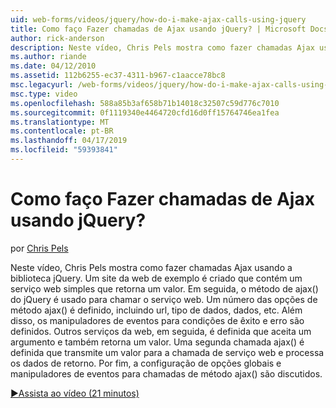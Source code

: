 ```yaml
---
uid: web-forms/videos/jquery/how-do-i-make-ajax-calls-using-jquery
title: Como faço Fazer chamadas de Ajax usando jQuery? | Microsoft Docs
author: rick-anderson
description: Neste vídeo, Chris Pels mostra como fazer chamadas Ajax usando a biblioteca jQuery. Um site da web de exemplo é criado que contém um serviço web simples que retorna...
ms.author: riande
ms.date: 04/12/2010
ms.assetid: 112b6255-ec37-4311-b967-c1aacce78bc8
msc.legacyurl: /web-forms/videos/jquery/how-do-i-make-ajax-calls-using-jquery
msc.type: video
ms.openlocfilehash: 588a85b3af658b71b14018c32507c59d776c7010
ms.sourcegitcommit: 0f1119340e4464720cfd16d0ff15764746ea1fea
ms.translationtype: MT
ms.contentlocale: pt-BR
ms.lasthandoff: 04/17/2019
ms.locfileid: "59393841"
---
```

# <a name="how-do-i-make-ajax-calls-using-jquery"></a>Como faço Fazer chamadas de Ajax usando jQuery?

por [Chris Pels](https://twitter.com/chrispels)

Neste vídeo, Chris Pels mostra como fazer chamadas Ajax usando a biblioteca jQuery. Um site da web de exemplo é criado que contém um serviço web simples que retorna um valor. Em seguida, o método de ajax() do jQuery é usado para chamar o serviço web. Um número das opções de método ajax() é definido, incluindo url, tipo de dados, dados, etc. Além disso, os manipuladores de eventos para condições de êxito e erro são definidos. Outros serviços da web, em seguida, é definida que aceita um argumento e também retorna um valor. Uma segunda chamada ajax() é definida que transmite um valor para a chamada de serviço web e processa os dados de retorno. Por fim, a configuração de opções globais e manipuladores de eventos para chamadas de método ajax() são discutidos.

[&#9654;Assista ao vídeo (21 minutos)](https://channel9.msdn.com/Blogs/ASP-NET-Site-Videos/how-do-i-make-ajax-calls-using-jquery)
